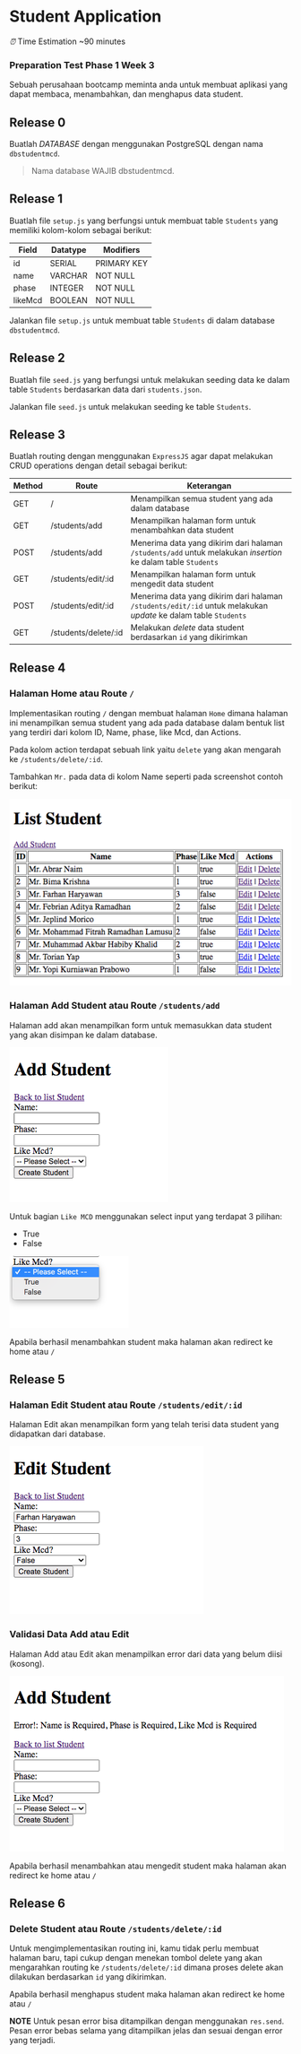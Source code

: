 # Student Application

_⏰_ Time Estimation ~90 minutes

### Preparation Test Phase 1 Week 3

Sebuah perusahaan bootcamp meminta anda untuk membuat aplikasi yang dapat membaca, menambahkan, dan menghapus data student.

## Release 0
Buatlah *DATABASE* dengan menggunakan PostgreSQL dengan nama `dbstudentmcd`.
> Nama database WAJIB dbstudentmcd.

## Release 1
Buatlah file `setup.js` yang berfungsi untuk membuat table `Students` yang memiliki kolom-kolom sebagai berikut:

| Field         | Datatype | Modifiers   |
| ------------- | -------- | ----------- |
| id            | SERIAL   | PRIMARY KEY |
| name          | VARCHAR  | NOT NULL    |
| phase         | INTEGER  | NOT NULL    |
| likeMcd       | BOOLEAN  | NOT NULL    |

Jalankan file `setup.js` untuk membuat table `Students` di dalam database `dbstudentmcd`.

## Release 2
Buatlah file `seed.js` yang berfungsi untuk melakukan seeding data ke dalam table `Students` berdasarkan data dari `students.json`.

Jalankan file `seed.js` untuk melakukan seeding ke table `Students`.

## Release 3

Buatlah routing dengan menggunakan `ExpressJS` agar dapat melakukan CRUD operations dengan detail sebagai berikut:

| Method | Route             | Keterangan                                                                                                               |
| ------ | -----------------    | ------------------------------------------------------------------------------------------------------------------------ |
| GET    | /                    | Menampilkan semua student yang ada dalam database |
| GET    | /students/add        | Menampilkan halaman form untuk menambahkan data student |
| POST   | /students/add        | Menerima data yang dikirim dari halaman `/students/add` untuk melakukan _insertion_ ke dalam table `Students` |
| GET    | /students/edit/:id   | Menampilkan halaman form untuk mengedit data student |
| POST   | /students/edit/:id   | Menerima data yang dikirim dari halaman `/students/edit/:id` untuk melakukan _update_ ke dalam table `Students` |
| GET    | /students/delete/:id | Melakukan _delete_ data student berdasarkan `id` yang dikirimkan |

## Release 4
### Halaman Home atau Route `/`
Implementasikan routing `/` dengan membuat halaman `Home` dimana halaman ini menampilkan semua student yang ada pada database dalam bentuk list yang terdiri dari kolom ID, Name, phase, like Mcd, dan Actions.

Pada kolom action terdapat sebuah link yaitu `delete` yang akan mengarah ke `/students/delete/:id`.

Tambahkan `Mr.` pada data di kolom Name seperti pada screenshot contoh berikut:

![home](./assets/home.png "home")

### Halaman Add Student atau Route `/students/add`
Halaman add akan menampilkan form untuk memasukkan data student yang akan disimpan ke dalam database.

![add](./assets/add-form.png "add")

Untuk bagian `Like MCD` menggunakan select input yang terdapat 3 pilihan:
  - True
  - False

![add](./assets/select-option.png "add")

Apabila berhasil menambahkan student maka halaman akan redirect ke home atau `/`

## Release 5
### Halaman Edit Student atau Route `/students/edit/:id`
Halaman Edit akan menampilkan form yang telah terisi data student yang didapatkan dari database.

![edit](./assets/edit-form.png "add")

### Validasi Data Add atau Edit 
Halaman Add atau Edit akan menampilkan error dari data yang belum diisi (kosong).

![edit](./assets/verif-form.png "add")

Apabila berhasil menambahkan atau mengedit student maka halaman akan redirect ke home atau `/`

## Release 6
### Delete Student atau Route `/students/delete/:id`
Untuk mengimplementasikan routing ini, kamu tidak perlu membuat halaman baru, tapi cukup dengan menekan tombol delete yang akan mengarahkan routing ke `/students/delete/:id` dimana proses delete akan dilakukan berdasarkan `id` yang dikirimkan. 

Apabila berhasil menghapus student maka halaman akan redirect ke home atau `/`

**NOTE**
Untuk pesan error bisa ditampilkan dengan menggunakan `res.send`. Pesan error bebas selama yang ditampilkan jelas dan sesuai dengan error yang terjadi.